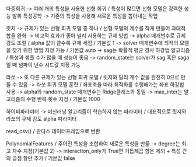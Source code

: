 다중회귀 -> 여러 개의 특성을 사용한 선형 회귀 / 특성이 많으면 선형 모델은 강력한 성능 발휘
특성공학 -> 기존의 특성을 사용해 새로운 특성을 뽑아내는 작업 

릿지 -> 규제가 있는 선형 회귀 모델 중 하나 / 선형 모델의 계수를 작게 만들어 과대적합을 완화
-> 비교적 효과가 좋아 널리 사용하는 규제 방법
-> alpha 매개변수로 규제 강도 조절 / alpha 값이 클수록 규제 세짐 / 기본값 1
-> solver 매개변수에 최적의 모델을 찾기 위한 방법 지정 가능 / 기본값 auto
-> sag는 확률적 평균 경사 하강법 알고리즘 / 특성과 샘플 수가 많을 때 성능이 좋음
-> random_state는 solver가 sag 혹은 saga일 때 넘파이 난수 시드값 지정 가능 

라쏘 -> 또 다른 규제가 있는 선형 회귀 모델 / 릿지와 달리 계수 값을 완전히 0으로 만들 수 있음
-> 라쏘 회귀 모델 훈련 / 좌표축을 따라 최적화를 수행해가는 좌표 하강법 사용
-> alpha와 random_state 매개변수는 Ridge클래스와 동일
-> max_inter는 알고리즘의 수행 반복 횟수 지정  / 기본값 1000

하이퍼파라미터 -> 머신러닝 알고리즘이 학습하지 않는 파라미터 / 대표적으로 릿지와 라쏘의 규제 강도  alpha 파라미터

read_csv() / 판다스 데이터프레임으로 변환 

PolynomialFeatures / 주어진 특성을 조합하여 새로운 특성을 만듦 
-> degree는 최고 차수 지정(기본값 2)
-> interaction_only가 True면 거듭제곱 항은 제외 + 특성 간의 곱셈 항만 추가 / 기본값 false
